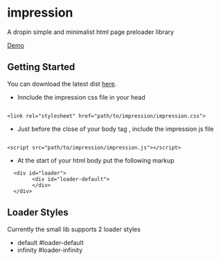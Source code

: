 # impression
A dropin simple and minimalist html page preloader library

[Demo](https://lync-systems-mw.github.io/impression/)

## Getting Started

You can download the latest dist [here](https://github.com/lync-systems-mw/impression/releases/download/v1.0.0/impression-v1.0.0.zip).


- Innclude the impression css file in your head

```  

<link rel="stylesheet" href="path/to/impression/impression.css"> 

```



- Just before the close of your body tag , include the impression js file

``` 

<script src="path/to/impression/impression.js"></script>

```


- At the start of your html body put the following markup

```
  <div id="loader">
        <div id="loader-default">
        </div>
  </div>
 ```
 
 
 ## Loader Styles
 
 Currently the small lib supports 2 loader styles
 
 - default  #loader-default
 - infinity #loader-infinity
